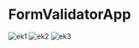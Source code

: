 # FormValidatorApp
![ek1](https://user-images.githubusercontent.com/64458945/215322142-72c40e81-3cbf-45ba-8664-2a4d6b3cd842.png)
![ek2](https://user-images.githubusercontent.com/64458945/215322150-1e9c39a5-04dc-410e-8b2d-e5b679fd0ae9.png)
![ek3](https://user-images.githubusercontent.com/64458945/215322156-fda77730-119c-4f89-9669-a44a682e16e5.png)
